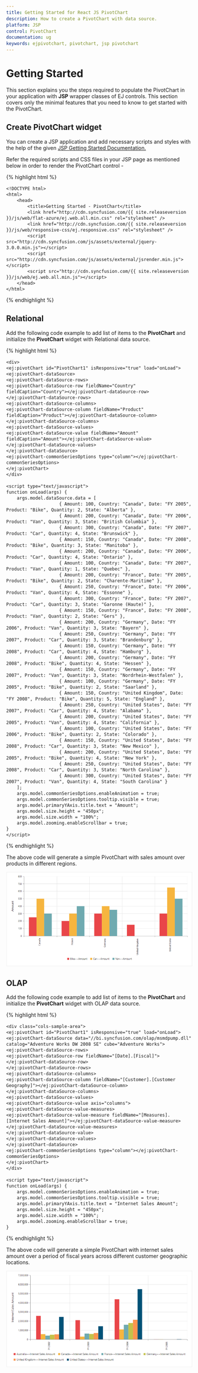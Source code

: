 ```yaml
---
title: Getting Started for React JS PivotChart
description: How to create a PivotChart with data source.
platform: JSP
control: PivotChart
documentation: ug
keywords: ejpivotchart, pivotchart, jsp pivotchart
---
```


# Getting Started

This section explains you the steps required to populate the PivotChart in your application with **JSP** wrapper classes of EJ controls. This section covers only the minimal features that you need to know to get started with the PivotChart.


## Create PivotChart widget

You can create a JSP application and add necessary scripts and styles with the help of the given [JSP Getting Started Documentation.](/jsp/Getting-Started)

Refer the required scripts and CSS files in your JSP page as mentioned below in order to render the PivotChart control - 

{% highlight html %}

	<!DOCTYPE html>
	<html>
		<head>
			<title>Getting Started - PivotChart</title>
			<link href="http://cdn.syncfusion.com/{{ site.releaseversion }}/js/web/flat-azure/ej.web.all.min.css" rel="stylesheet" />
			<link href="http://cdn.syncfusion.com/{{ site.releaseversion }}/js/web/responsive-css/ej.responsive.css" rel="stylesheet" />
			<script src="http://cdn.syncfusion.com/js/assets/external/jquery-3.0.0.min.js"></script>
			<script src="http://cdn.syncfusion.com/js/assets/external/jsrender.min.js"></script>
			<script src="http://cdn.syncfusion.com/{{ site.releaseversion }}/js/web/ej.web.all.min.js"></script>
		</head>
	</html>

{% endhighlight %}

## Relational

Add the following code example to add list of items to the **PivotChart** and initialize the **PivotChart** widget with Relational data source.

{% highlight html %}

	<div>
	<ej:pivotChart id="PivotChart1" isResponsive="true" load="onLoad">
	<ej:pivotChart-dataSource>
	<ej:pivotChart-dataSource-rows>
	<ej:pivotChart-dataSource-row fieldName="Country" fieldCaption="Country"></ej:pivotChart-dataSource-row>
	</ej:pivotChart-dataSource-rows>
	<ej:pivotChart-dataSource-columns>
	<ej:pivotChart-dataSource-column fieldName="Product" fieldCaption="Product"></ej:pivotChart-dataSource-column>
	</ej:pivotChart-dataSource-columns>
	<ej:pivotChart-dataSource-values>
	<ej:pivotChart-dataSource-value fieldName="Amount" fieldCaption="Amount"></ej:pivotChart-dataSource-value>
	</ej:pivotChart-dataSource-values>
	</ej:pivotChart-dataSource>
	<ej:pivotChart-commonSeriesOptions type="column"></ej:pivotChart-commonSeriesOptions>
	</ej:pivotChart>
	</div>

	<script type="text/javascript">
    function onLoad(args) {
        args.model.dataSource.data = [
	                    { Amount: 100, Country: "Canada", Date: "FY 2005", Product: "Bike", Quantity: 2, State: "Alberta" },
	                    { Amount: 200, Country: "Canada", Date: "FY 2006", Product: "Van", Quantity: 3, State: "British Columbia" },
	                    { Amount: 300, Country: "Canada", Date: "FY 2007", Product: "Car", Quantity: 4, State: "Brunswick" },
	                    { Amount: 150, Country: "Canada", Date: "FY 2008", Product: "Bike", Quantity: 3, State: "Manitoba" },
	                    { Amount: 200, Country: "Canada", Date: "FY 2006", Product: "Car", Quantity: 4, State: "Ontario" },
	                    { Amount: 100, Country: "Canada", Date: "FY 2007", Product: "Van", Quantity: 1, State: "Quebec" },
	                    { Amount: 200, Country: "France", Date: "FY 2005", Product: "Bike", Quantity: 2, State: "Charente-Maritime" },
	                    { Amount: 250, Country: "France", Date: "FY 2006", Product: "Van", Quantity: 4, State: "Essonne" },
	                    { Amount: 300, Country: "France", Date: "FY 2007", Product: "Car", Quantity: 3, State: "Garonne (Haute)" },
	                    { Amount: 150, Country: "France", Date: "FY 2008", Product: "Van", Quantity: 2, State: "Gers" },
	                    { Amount: 200, Country: "Germany", Date: "FY 2006", Product: "Van", Quantity: 3, State: "Bayern" },
	                    { Amount: 250, Country: "Germany", Date: "FY 2007", Product: "Car", Quantity: 3, State: "Brandenburg" },
	                    { Amount: 150, Country: "Germany", Date: "FY 2008", Product: "Car", Quantity: 4, State: "Hamburg" },
	                    { Amount: 200, Country: "Germany", Date: "FY 2008", Product: "Bike", Quantity: 4, State: "Hessen" },
	                    { Amount: 150, Country: "Germany", Date: "FY 2007", Product: "Van", Quantity: 3, State: "Nordrhein-Westfalen" },
	                    { Amount: 100, Country: "Germany", Date: "FY 2005", Product: "Bike", Quantity: 2, State: "Saarland" },
	                    { Amount: 150, Country: "United Kingdom", Date: "FY 2008", Product: "Bike", Quantity: 5, State: "England" },
	                    { Amount: 250, Country: "United States", Date: "FY 2007", Product: "Car", Quantity: 4, State: "Alabama" },
	                    { Amount: 200, Country: "United States", Date: "FY 2005", Product: "Van", Quantity: 4, State: "California" },
	                    { Amount: 100, Country: "United States", Date: "FY 2006", Product: "Bike", Quantity: 2, State: "Colorado" },
	                    { Amount: 150, Country: "United States", Date: "FY 2008", Product: "Car", Quantity: 3, State: "New Mexico" },
	                    { Amount: 200, Country: "United States", Date: "FY 2005", Product: "Bike", Quantity: 4, State: "New York" },
	                    { Amount: 250, Country: "United States", Date: "FY 2008", Product: "Car", Quantity: 3, State: "North Carolina" },
	                    { Amount: 300, Country: "United States", Date: "FY 2007", Product: "Van", Quantity: 4, State: "South Carolina" }
	    ];
        args.model.commonSeriesOptions.enableAnimation = true;
        args.model.commonSeriesOptions.tooltip.visible = true;
        args.model.primaryYAxis.title.text = "Amount";
		args.model.size.height = "450px";
		args.model.size.width = "100%";
		args.model.zooming.enableScrollbar = true;
    }
	</script>

{% endhighlight %}

The above code will generate a simple PivotChart with sales amount over products in different regions.

![](Getting-Started_images/relational_default.png)

## OLAP

Add the following code example to add list of items to the **PivotChart** and initialize the **PivotChart** widget with OLAP data source.

{% highlight html %}

	<div class="cols-sample-area">
	<ej:pivotChart id="PivotChart1" isResponsive="true" load="onLoad">
	<ej:pivotChart-dataSource data="//bi.syncfusion.com/olap/msmdpump.dll" catalog="Adventure Works DW 2008 SE" cube="Adventure Works">
	<ej:pivotChart-dataSource-rows>
	<ej:pivotChart-dataSource-row fieldName="[Date].[Fiscal]"></ej:pivotChart-dataSource-row>
	</ej:pivotChart-dataSource-rows>
	<ej:pivotChart-dataSource-columns>
	<ej:pivotChart-dataSource-column fieldName="[Customer].[Customer Geography]"></ej:pivotChart-dataSource-column>
	</ej:pivotChart-dataSource-columns>
	<ej:pivotChart-dataSource-values>
	<ej:pivotChart-dataSource-value axis="columns">
	<ej:pivotChart-dataSource-value-measures>
	<ej:pivotChart-dataSource-value-measure fieldName="[Measures].[Internet Sales Amount]"></ej:pivotChart-dataSource-value-measure>
	</ej:pivotChart-dataSource-value-measures>
	</ej:pivotChart-dataSource-value>
	</ej:pivotChart-dataSource-values>
	</ej:pivotChart-dataSource>
	<ej:pivotChart-commonSeriesOptions type="column"></ej:pivotChart-commonSeriesOptions>
	</ej:pivotChart>
	</div>

	<script type="text/javascript">
    function onLoad(args) {
        args.model.commonSeriesOptions.enableAnimation = true;
        args.model.commonSeriesOptions.tooltip.visible = true;
        args.model.primaryYAxis.title.text = "Internet Sales Amount";     
		args.model.size.height = "450px";
		args.model.size.width = "100%";
		args.model.zooming.enableScrollbar = true;
    }
</script>

{% endhighlight %}

The above code will generate a simple PivotChart with internet sales amount over a period of fiscal years across different customer geographic locations.

![](Getting-Started_images/olap_default.png)